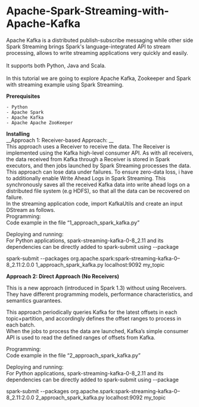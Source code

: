 # Apache-Spark-Streaming-with-Apache-Kafka
Apache Kafka is a distributed publish-subscribe messaging while other side Spark Streaming brings Spark's language-integrated API to stream processing, allows to write streaming applications very quickly and easily.<br />
<br />
It supports both Python, Java and Scala.<br />
<br />
In this tutorial we are going to explore Apache Kafka, Zookeeper and Spark with streaming example using Spark Streaming.<br />

__Prerequisites__

	- Python
	- Apache Spark
	- Apache Kafka
	- Apache Apache ZooKeeper

__Installing__ <br />
__Approach 1: Receiver-based Approach: __<br />
This approach uses a Receiver to receive the data. The Receiver is implemented using the Kafka high-level consumer API. As with all receivers, the data received from Kafka through a Receiver is stored in Spark executors, and then jobs launched by Spark Streaming processes the data.
This approach can lose data under failures. To ensure zero-data loss, i have to additionally enable Write Ahead Logs in Spark Streaming. This synchronously saves all the received Kafka data into write ahead logs on a distributed file system (e.g HDFS), so that all the data can be recovered on failure.<br />
In the streaming application code, import KafkaUtils and create an input DStream as follows.<br />
Programming:<br />
Code example in the file “1_approach_spark_kafka.py”<br />

Deploying and running:<br />
For Python applications, spark-streaming-kafka-0-8_2.11 and its dependencies can be directly added to spark-submit using --package<br />

spark-submit --packages org.apache.spark:spark-streaming-kafka-0–8_2.11:2.0.0 1_approach_spark_kafka.py localhost:9092 my_topic <br />

__Approach 2: Direct Approach (No Receivers)__

This is a new approach (introduced in Spark 1.3) without using Receivers. They have different programming models, performance characteristics, and semantics guarantees.<br />

This approach periodically queries Kafka for the latest offsets in each topic+partition, and accordingly defines the offset ranges to process in each batch.<br />
When the jobs to process the data are launched, Kafka’s simple consumer API is used to read the defined ranges of offsets from Kafka.<br />

Programming:<br />
Code example in the file “2_approach_spark_kafka.py”<br />

Deploying and running:<br />
For Python applications, spark-streaming-kafka-0-8_2.11 and its dependencies can be directly added to spark-submit using --package<br />

spark-submit --packages org.apache.spark:spark-streaming-kafka-0–8_2.11:2.0.0 2_approach_spark_kafka.py localhost:9092 my_topic

